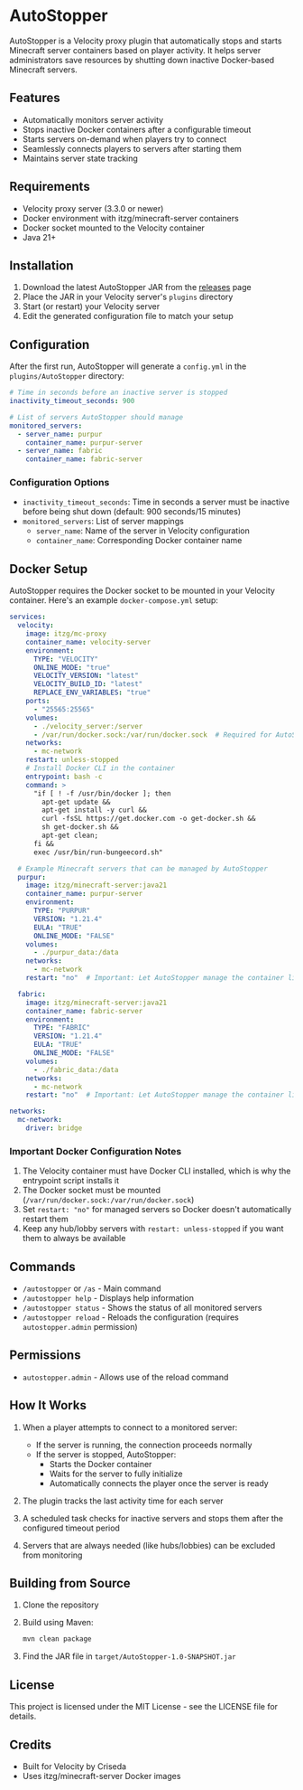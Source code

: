 # AutoStopper

AutoStopper is a Velocity proxy plugin that automatically stops and starts Minecraft server containers based on player activity. It helps server administrators save resources by shutting down inactive Docker-based Minecraft servers.

## Features

- Automatically monitors server activity
- Stops inactive Docker containers after a configurable timeout
- Starts servers on-demand when players try to connect
- Seamlessly connects players to servers after starting them
- Maintains server state tracking

## Requirements

- Velocity proxy server (3.3.0 or newer)
- Docker environment with itzg/minecraft-server containers
- Docker socket mounted to the Velocity container
- Java 21+

## Installation

1. Download the latest AutoStopper JAR from the [releases](https://github.com/YourUsername/AutoStopper/releases) page
2. Place the JAR in your Velocity server's `plugins` directory
3. Start (or restart) your Velocity server
4. Edit the generated configuration file to match your setup

## Configuration

After the first run, AutoStopper will generate a `config.yml` in the `plugins/AutoStopper` directory:

```yaml
# Time in seconds before an inactive server is stopped
inactivity_timeout_seconds: 900

# List of servers AutoStopper should manage
monitored_servers:
  - server_name: purpur
    container_name: purpur-server
  - server_name: fabric
    container_name: fabric-server
```

### Configuration Options

- `inactivity_timeout_seconds`: Time in seconds a server must be inactive before being shut down (default: 900 seconds/15 minutes)
- `monitored_servers`: List of server mappings
  - `server_name`: Name of the server in Velocity configuration
  - `container_name`: Corresponding Docker container name

## Docker Setup

AutoStopper requires the Docker socket to be mounted in your Velocity container. Here's an example `docker-compose.yml` setup:

```yaml
services:
  velocity:
    image: itzg/mc-proxy
    container_name: velocity-server
    environment:
      TYPE: "VELOCITY"
      ONLINE_MODE: "true"
      VELOCITY_VERSION: "latest"
      VELOCITY_BUILD_ID: "latest"
      REPLACE_ENV_VARIABLES: "true"
    ports:
      - "25565:25565"
    volumes:
      - ./velocity_server:/server
      - /var/run/docker.sock:/var/run/docker.sock  # Required for AutoStopper
    networks:
      - mc-network
    restart: unless-stopped
    # Install Docker CLI in the container
    entrypoint: bash -c
    command: >
      "if [ ! -f /usr/bin/docker ]; then
        apt-get update && 
        apt-get install -y curl &&
        curl -fsSL https://get.docker.com -o get-docker.sh &&
        sh get-docker.sh &&
        apt-get clean;
      fi &&
      exec /usr/bin/run-bungeecord.sh"

  # Example Minecraft servers that can be managed by AutoStopper
  purpur:
    image: itzg/minecraft-server:java21
    container_name: purpur-server
    environment:
      TYPE: "PURPUR"
      VERSION: "1.21.4"
      EULA: "TRUE"
      ONLINE_MODE: "FALSE"
    volumes:
      - ./purpur_data:/data
    networks:
      - mc-network
    restart: "no"  # Important: Let AutoStopper manage the container lifecycle

  fabric:
    image: itzg/minecraft-server:java21
    container_name: fabric-server
    environment:
      TYPE: "FABRIC"
      VERSION: "1.21.4"
      EULA: "TRUE"
      ONLINE_MODE: "FALSE"
    volumes:
      - ./fabric_data:/data
    networks:
      - mc-network
    restart: "no"  # Important: Let AutoStopper manage the container lifecycle

networks:
  mc-network:
    driver: bridge
```

### Important Docker Configuration Notes

1. The Velocity container must have Docker CLI installed, which is why the entrypoint script installs it
2. The Docker socket must be mounted (`/var/run/docker.sock:/var/run/docker.sock`)
3. Set `restart: "no"` for managed servers so Docker doesn't automatically restart them
4. Keep any hub/lobby servers with `restart: unless-stopped` if you want them to always be available

## Commands

- `/autostopper` or `/as` - Main command
- `/autostopper help` - Displays help information
- `/autostopper status` - Shows the status of all monitored servers
- `/autostopper reload` - Reloads the configuration (requires `autostopper.admin` permission)

## Permissions

- `autostopper.admin` - Allows use of the reload command

## How It Works

1. When a player attempts to connect to a monitored server:
   - If the server is running, the connection proceeds normally
   - If the server is stopped, AutoStopper:
     - Starts the Docker container
     - Waits for the server to fully initialize
     - Automatically connects the player once the server is ready

2. The plugin tracks the last activity time for each server
3. A scheduled task checks for inactive servers and stops them after the configured timeout period
4. Servers that are always needed (like hubs/lobbies) can be excluded from monitoring

## Building from Source

1. Clone the repository
2. Build using Maven:

   ```bash
   mvn clean package
   ```

3. Find the JAR file in `target/AutoStopper-1.0-SNAPSHOT.jar`

## License

This project is licensed under the MIT License - see the LICENSE file for details.

## Credits

- Built for Velocity by Criseda
- Uses itzg/minecraft-server Docker images
